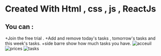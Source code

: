# Created With Html , css , js , ReactJs

## You can : 

+Join the free trial .
+Add and remove today's tasks , tomorrow's tasks and this week's tasks.
+side barre show how much tasks you have.
![acceuil](https://github.com/bouzbitazakaria/Simple-to-do-App/assets/120281936/8ae73e38-4d04-4fdb-8dbf-e5f4bb5624f6)
![prices](https://github.com/bouzbitazakaria/Simple-to-do-App/assets/120281936/950455e0-ddcf-485d-a0ca-1e6e32c477dd)
![tasks](https://github.com/bouzbitazakaria/Simple-to-do-App/assets/120281936/8549442a-130b-4c49-a28c-37ae96c7094c)
